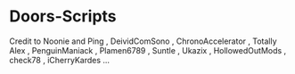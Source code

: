 # Doors-Scripts
Credit to Noonie and Ping , DeividComSono , ChronoAccelerator , Totally Alex , PenguinManiack , Plamen6789 , Suntle , Ukazix , HollowedOutMods , check78 , iCherryKardes ...
